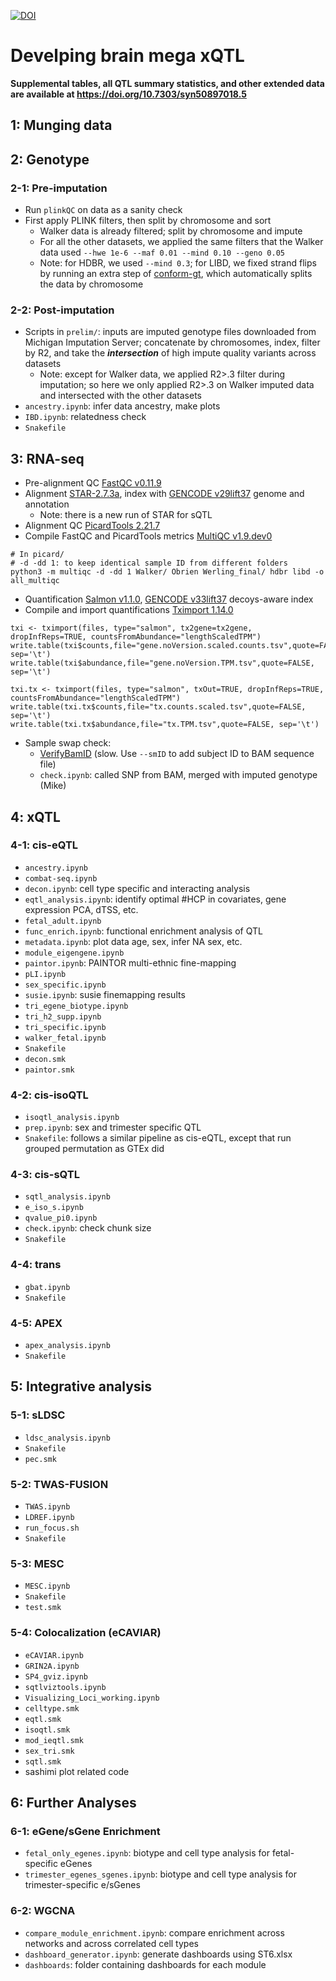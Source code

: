 [![DOI](https://zenodo.org/badge/268661500.svg)](https://zenodo.org/badge/latestdoi/268661500)

# Develping brain mega xQTL
**Supplemental tables, all QTL summary statistics, and other extended data are available at https://doi.org/10.7303/syn50897018.5**
## 1: Munging data
## 2: Genotype
### 2-1: Pre-imputation
- Run `plinkQC` on data as a sanity check
- First apply PLINK filters, then split by chromosome and sort
    - Walker data is already filtered; split by chromosome and impute
    - For all the other datasets, we applied the same filters that the Walker data used `--hwe 1e-6 --maf 0.01 --mind 0.10 --geno 0.05`
    - Note: for HDBR, we used `--mind 0.3`; for LIBD, we fixed strand flips by running an extra step of [conform-gt](https://faculty.washington.edu/browning/conform-gt.html), which automatically splits the data by chromosome
### 2-2: Post-imputation
- Scripts in `prelim/`: inputs are imputed genotype files downloaded from Michigan Imputation Server; concatenate by chromosomes, index, filter by R2, and take the ***intersection*** of high impute quality variants across datasets
    - Note: except for Walker data, we applied R2>.3 filter during imputation; so here we only applied R2>.3 on Walker imputed data and intersected with the other datasets
- `ancestry.ipynb`: infer data ancestry, make plots
- `IBD.ipynb`: relatedness check
- `Snakefile`
## 3: RNA-seq
-   Pre-alignment QC [FastQC v0.11.9](https://github.com/s-andrews/FastQC)
-   Alignment [STAR-2.7.3a](https://github.com/alexdobin/STAR), index with [GENCODE v29lift37](https://www.gencodegenes.org/) genome and annotation
    - Note: there is a new run of STAR for sQTL
-   Alignment QC [PicardTools 2.21.7](https://github.com/broadinstitute/picard)
-   Compile FastQC and PicardTools metrics [MultiQC v1.9.dev0](https://github.com/ewels/MultiQC)
```
# In picard/
# -d -dd 1: to keep identical sample ID from different folders
python3 -m multiqc -d -dd 1 Walker/ Obrien Werling_final/ hdbr libd -o all_multiqc
```
-   Quantification [Salmon v1.1.0](https://salmon.readthedocs.io/en/latest/), [GENCODE v33lift37](https://www.gencodegenes.org/) decoys-aware index
-   Compile and import quantifications [Tximport 1.14.0](https://bioconductor.org/packages/devel/bioc/vignettes/tximport/inst/doc/tximport.html)

```{R}
txi <- tximport(files, type="salmon", tx2gene=tx2gene, dropInfReps=TRUE, countsFromAbundance="lengthScaledTPM")
write.table(txi$counts,file="gene.noVersion.scaled.counts.tsv",quote=FALSE, sep='\t')
write.table(txi$abundance,file="gene.noVersion.TPM.tsv",quote=FALSE, sep='\t')

txi.tx <- tximport(files, type="salmon", txOut=TRUE, dropInfReps=TRUE, countsFromAbundance="lengthScaledTPM")
write.table(txi.tx$counts,file="tx.counts.scaled.tsv",quote=FALSE, sep='\t')
write.table(txi.tx$abundance,file="tx.TPM.tsv",quote=FALSE, sep='\t')
```
-   Sample swap check: 
    + [VerifyBamID](https://genome.sph.umich.edu/wiki/VerifyBamID) (slow. Use `--smID` to add subject ID to BAM sequence file)
    + `check.ipynb`: called SNP from BAM, merged with imputed genotype (Mike)
## 4: xQTL
### 4-1: cis-eQTL
- `ancestry.ipynb`
- `combat-seq.ipynb`
- `decon.ipynb`: cell type specific and interacting analysis
- `eqtl_analysis.ipynb`: identify optimal #HCP in covariates, gene expression PCA, dTSS, etc.
- `fetal_adult.ipynb`
- `func_enrich.ipynb`: functional enrichment analysis of QTL
- `metadata.ipynb`: plot data age, sex, infer NA sex, etc.
- `module_eigengene.ipynb`
- `paintor.ipynb`: PAINTOR multi-ethnic fine-mapping 
- `pLI.ipynb`
- `sex_specific.ipynb`
- `susie.ipynb`: susie finemapping results
- `tri_egene_biotype.ipynb`
- `tri_h2_supp.ipynb`
- `tri_specific.ipynb`
- `walker_fetal.ipynb`
- `Snakefile`
- `decon.smk`
- `paintor.smk`
### 4-2: cis-isoQTL
- `isoqtl_analysis.ipynb`
- `prep.ipynb`: sex and trimester specific QTL
- `Snakefile`: follows a similar pipeline as cis-eQTL, except that run grouped permutation as GTEx did
### 4-3: cis-sQTL
- `sqtl_analysis.ipynb`
- `e_iso_s.ipynb`
- `qvalue_pi0.ipynb`
- `check.ipynb`: check chunk size
- `Snakefile`
### 4-4: trans
- `gbat.ipynb`
- `Snakefile`
### 4-5: APEX
- `apex_analysis.ipynb`
- `Snakefile`
## 5: Integrative analysis
### 5-1: sLDSC 
- `ldsc_analysis.ipynb`
- `Snakefile`
- `pec.smk`
### 5-2: TWAS-FUSION
- `TWAS.ipynb`
- `LDREF.ipynb`
- `run_focus.sh`
- `Snakefile`
### 5-3: MESC
- `MESC.ipynb`
- `Snakefile`
-  `test.smk`
### 5-4: Colocalization (eCAVIAR)
- `eCAVIAR.ipynb`
- `GRIN2A.ipynb`
- `SP4_gviz.ipynb`
- `sqtlviztools.ipynb`
- `Visualizing_Loci_working.ipynb`
- `celltype.smk`
- `eqtl.smk`
- `isoqtl.smk`
- `mod_ieqtl.smk`
- `sex_tri.smk`
- `sqtl.smk`
- sashimi plot related code
## 6: Further Analyses
### 6-1: eGene/sGene Enrichment
- `fetal_only_egenes.ipynb`: biotype and cell type analysis for fetal-specific eGenes
- `trimester_egenes_sgenes.ipynb`: biotype and cell type analysis for trimester-specific e/sGenes
### 6-2: WGCNA
- `compare_module_enrichment.ipynb`: compare enrichment across networks and across correlated cell types
- `dashboard_generator.ipynb`: generate dashboards using ST6.xlsx
- `dashboards`: folder containing dashboards for each module
